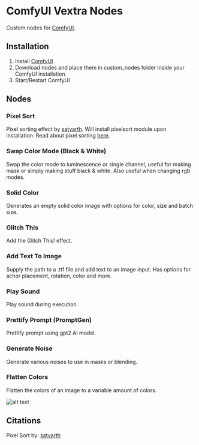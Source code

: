 # ComfyUI Vextra Nodes
 Custom nodes for [ComfyUI](https://github.com/comfyanonymous/ComfyUI).

## Installation
1. Install [ComfyUI](https://github.com/comfyanonymous/ComfyUI)
2. Download nodes and place them in custom_nodes folder inside your ComfyUI installation.
3. Start/Restart ComfyUI

## Nodes

### Pixel Sort
Pixel sorting effect by [satyarth](https://github.com/satyarth/pixelsort). Will install pixelsort module upon installation.
Read about pixel sorting [here](http://satyarth.me/articles/pixel-sorting/).

### Swap Color Mode (Black & White)
Swap the color mode to luminescence or single channel, useful for making mask or simply making stuff black & white. Also useful when changing rgb modes.

### Solid Color
Generates an empty solid color image with options for color, size and batch size.

### Glitch This
Add the Glitch This! effect.

### Add Text To Image
Supply the path to a .ttf file and add text to an image input. Has options for achor placement, rotation, color and more.

### Play Sound
Play sound during execution.

### Prettify Prompt (PromptGen)
Prettify prompt using gpt2 AI model.

### Generate Noise
Generate various noises to use in masks or blending.

### Flatten Colors
Flatten the colors of an image to a variable amount of colors.

![alt text](https://i.imgur.com/BO6fMa6.png "Nodes Preview")<br>


## Citations
Pixel Sort by: [satyarth](https://github.com/satyarth)<br>
